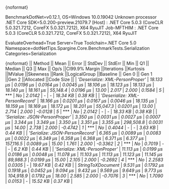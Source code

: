 {noformat}

BenchmarkDotNet=v0.12.1, OS=Windows 10.0.19042
Unknown processor
.NET Core SDK=5.0.200-preview.21079.7
  [Host]     : .NET Core 5.0.3 (CoreCLR 5.0.321.7212, CoreFX 5.0.321.7212), X64 RyuJIT
  Job-MFTHIM : .NET Core 5.0.3 (CoreCLR 5.0.321.7212, CoreFX 5.0.321.7212), X64 RyuJIT

EvaluateOverhead=True  Server=True  Toolchain=.NET Core 5.0  
Namespace=dotNetTips.Spargine.Core.BenchmarkTests.Serialization  Categories=Serialization  

{noformat}
||                         Method ||     Mean ||    Error ||   StdDev ||   StdErr ||      Min ||       Q1 ||   Median ||       Q3 ||      Max ||     Op/s ||CI99.9% Margin ||Iterations ||Kurtosis ||MValue ||Skewness ||Rank ||LogicalGroup ||Baseline || Gen 0 || Gen 1 ||Gen 2 ||Allocated ||Code Size ||
| *'Deserialize: XML-PersonProper'* | *18.133 μs* | *0.0196 μs* | *0.0164 μs* | *0.0045 μs* | *18.106 μs* | *18.123 μs* | *18.133 μs* | *18.140 μs* | *18.161 μs* |  *55,148.4* |      *0.0196 μs* |      *13.00* |    *2.017* |  *2.000* |   *0.1584* |    *5* |            *** |       *No* | *2.0142* |      *-* |     *-* |  *18.34 KB* |   *0.38 KB* |
| *'Deserialize: XML-PersonRecord'* | *18.166 μs* | *0.0201 μs* | *0.0167 μs* | *0.0046 μs* | *18.135 μs* | *18.159 μs* | *18.169 μs* | *18.172 μs* | *18.201 μs* |  *55,047.3* |      *0.0201 μs* |      *13.00* |    *2.714* |  *2.000* |  *-0.0128* |    *5* |            *** |       *No* | *2.0142* |      *-* |     *-* |  *18.33 KB* |   *0.38 KB* |
|  *'Serialize: JSON-PersonProper'* |  *3.350 μs* | *0.0031 μs* | *0.0027 μs* | *0.0007 μs* |  *3.344 μs* |  *3.349 μs* |  *3.350 μs* |  *3.351 μs* |  *3.355 μs* | *298,508.8* |      *0.0031 μs* |      *14.00* |    *2.738* |  *2.000* |  *-0.4742* |    *1* |            *** |       *No* | *0.4044* |      *-* |     *-* |   *3.63 KB* |   *0.44 KB* |
|  *'Serialize: JSON-PersonRecord'* |  *6.365 μs* | *0.0089 μs* | *0.0083 μs* | *0.0022 μs* |  *6.349 μs* |  *6.358 μs* |  *6.368 μs* |  *6.371 μs* |  *6.377 μs* | *157,116.5* |      *0.0089 μs* |      *15.00* |    *1.761* |  *2.000* |  *-0.3362* |    *2* |            *** |       *No* | *0.7019* |      *-* |     *-* |    *6.2 KB* |   *0.44 KB* |
|   *'Serialize: XML-PersonProper'* | *11.113 μs* | *0.0199 μs* | *0.0186 μs* | *0.0048 μs* | *11.078 μs* | *11.103 μs* | *11.113 μs* | *11.123 μs* | *11.145 μs* |  *89,988.3* |      *0.0199 μs* |      *15.00* |    *2.105* |  *2.000* |  *-0.2692* |    *4* |            *** |       *No* | *2.2583* | *0.0305* |     *-* |  *19.67 KB* |   *0.42 KB* |
|               *StringToXDocument* |  *9.531 μs* | *0.1792 μs* | *0.1918 μs* | *0.0452 μs* |  *9.094 μs* |  *9.432 μs* |  *9.569 μs* |  *9.649 μs* |  *9.773 μs* | *104,918.9* |      *0.1792 μs* |      *18.00* |    *2.585* |  *2.000* |  *-0.7076* |    *3* |            *** |       *No* | *1.7090* | *0.0153* |     *-* |  *15.52 KB* |   *0.37 KB* |
